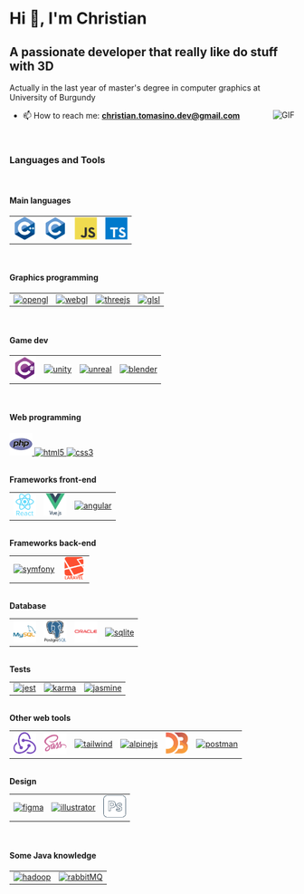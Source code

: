 <h1 align="left">Hi 👋, I'm Christian</h1>
<h2 align="left">A passionate developer that really like do stuff with 3D</h3>

<p align="left">Actually in the last year of master's degree in computer graphics at University of Burgundy</p>

<img align="right" alt="GIF" height="140px" src="https://media.giphy.com/media/du3J3cXyzhj75IOgvA/giphy.gif" />

- 📫 How to reach me: <a mailto="christian.tomasino.dev@gmail.com">**christian.tomasino.dev@gmail.com**</a>

<br>

<h3 align="left"><b>Languages and Tools</b></h3>
<br>
<p align="left">
    <h4><b>Main languages</b></h4>
    <table>
        <tr>
            <td>
                <a href="https://www.w3schools.com/cpp/" target="_blank" rel="noreferrer"> 
                    <img src="https://raw.githubusercontent.com/devicons/devicon/master/icons/cplusplus/cplusplus-original.svg" alt="cplusplus" width="40" height="40"/>
                </a>
            </td>
            <td>
                <a href="https://www.cprogramming.com/" target="_blank" rel="noreferrer"> 
                    <img src="https://raw.githubusercontent.com/devicons/devicon/master/icons/c/c-original.svg" alt="c" width="40" height="40"/> 
                </a>
            </td>
            <td>
                <a href="https://developer.mozilla.org/en-US/docs/Web/JavaScript" target="_blank" rel="noreferrer"> 
                    <img src="https://raw.githubusercontent.com/devicons/devicon/master/icons/javascript/javascript-original.svg" alt="javascript" width="40" height="40"/>
                </a>
            </td>
            <td>
                <a href="https://www.typescriptlang.org/" target="_blank" rel="noreferrer"> 
                    <img src="https://raw.githubusercontent.com/devicons/devicon/master/icons/typescript/typescript-original.svg" alt="typescript" width="40" height="40"/> 
                </a>
            </td>
        </tr>
    </table>
    <br>
    <h4><b>Graphics programming</b></h4>
    <table>
        <tr>
            <td>
                <a targe="_blank" rel="noreferrer" href="https://www.opengl.org/"><img alt="opengl" width="80" src="https://upload.wikimedia.org/wikipedia/commons/thumb/e/e9/Opengl-logo.svg/2560px-Opengl-logo.svg.png"></a>
            </td>
            <td>
                <a targe="_blank" rel="noreferrer" href="https://www.khronos.org/webgl/"><img alt="webgl" width="80" src="https://upload.wikimedia.org/wikipedia/commons/thumb/2/25/WebGL_Logo.svg/1200px-WebGL_Logo.svg.png"><a>
            </td>
            <td>
                <a targe="_blank" rel="noreferrer" href="https://threejs.org" target="_blank" rel="noreferrer"><img alt="threejs" width="80" src="https://user-images.githubusercontent.com/5307958/38454395-eba34a8a-3a90-11e8-9c95-680a7aea037f.png" alt="threejs"></a>
            </td>
            <td>
                <a targe="_blank" rel="noreferrer" href="https://www.khronos.org/opengl/wiki/OpenGL_Shading_Language"><img alt="glsl" width="80" src="https://upload.wikimedia.org/wikipedia/commons/f/f5/Open_Shading_Language_logo.png"></a>
            </td>
        </tr>
    </table>
     <br>
    <h4><b>Game dev</b></h4>
    <table>
        <tr>
            <td>
                <a href="https://www.w3schools.com/cs/" target="_blank" rel="noreferrer"> <img src="https://raw.githubusercontent.com/devicons/devicon/master/icons/csharp/csharp-original.svg" alt="csharp" width="40" height="40"/> </a>
            </td>
            <td>
                <a href="https://unity.com/" target="_blank" rel="noreferrer"> <img style="background-color: white" src="https://www.vectorlogo.zone/logos/unity3d/unity3d-icon.svg" alt="unity" width="40" height="40"/> </a> 
            </td>
            <td>
               <a href="https://unrealengine.com/" target="_blank" rel="noreferrer"> <img style="background-color: white" src="https://raw.githubusercontent.com/kenangundogan/fontisto/036b7eca71aab1bef8e6a0518f7329f13ed62f6b/icons/svg/brand/unreal-engine.svg" alt="unreal" width="40" height="40"/> </a>
            </td>
            <td>
                 <a href="https://www.blender.org/" target="_blank" rel="noreferrer"> <img src="https://download.blender.org/branding/community/blender_community_badge_white.svg" alt="blender" width="40" height="40"/> </a>
            </td>
        </tr>
    </table>
    <br>
    <h4><b>Web programming</b></h4>
    <p align="left">
        <a href="https://www.php.net" target="_blank" rel="noreferrer"> <img src="https://raw.githubusercontent.com/devicons/devicon/master/icons/php/php-original.svg" alt="php" width="40" height="40"/> </a>
        <a href="https://www.w3.org/html/" target="_blank" rel="noreferrer"> <img src="https://upload.wikimedia.org/wikipedia/commons/thumb/6/61/HTML5_logo_and_wordmark.svg/768px-HTML5_logo_and_wordmark.svg.png" alt="html5" width="40" /> </a>
        <a href="https://www.w3schools.com/css/" target="_blank" rel="noreferrer"> 
            <img src="https://upload.wikimedia.org/wikipedia/commons/thumb/d/d5/CSS3_logo_and_wordmark.svg/1452px-CSS3_logo_and_wordmark.svg.png" alt="css3" height="40"/>
        </a>
    </p>
    <br>
    <table>
        <tr><b>Frameworks front-end</b></tr>
        <tr>
            <td>
                <a href="https://reactjs.org/" target="_blank" rel="noreferrer"> <img src="https://raw.githubusercontent.com/devicons/devicon/master/icons/react/react-original-wordmark.svg" alt="react" width="40" height="40"/> </a>
            </td>
            <td>
                <a href="https://vuejs.org/" target="_blank" rel="noreferrer"> <img src="https://raw.githubusercontent.com/devicons/devicon/master/icons/vuejs/vuejs-original-wordmark.svg" alt="vuejs" width="40" height="40"/> </a>
            </td>
            <td>
                <a href="https://angular.io" target="_blank" rel="noreferrer"> <img src="https://angular.io/assets/images/logos/angular/angular.svg" alt="angular" width="40" height="40"/> </a>
            </td>
        </tr>
    </table>
    <br>
    <table>
        <tr><b>Frameworks back-end</b></tr>
        <tr>
            <td>
                <a href="https://symfony.com" target="_blank" rel="noreferrer"> <img src="https://symfony.com/logos/symfony_black_03.svg" alt="symfony" width="40" height="40"/></a>
            </td>
            <td>
              <a href="https://laravel.com/" target="_blank" rel="noreferrer"> <img src="https://raw.githubusercontent.com/devicons/devicon/master/icons/laravel/laravel-plain-wordmark.svg" alt="laravel" width="40" height="40"/> </a>
            </td>
        </tr>
    </table>
    <br>
    <table>
        <tr><b>Database</b></tr>
        <tr>
            <td>
                 <a href="https://www.mysql.com/" target="_blank" rel="noreferrer"> <img src="https://raw.githubusercontent.com/devicons/devicon/master/icons/mysql/mysql-original-wordmark.svg" alt="mysql" width="40" height="40"/> </a> 
            </td>
            <td>
              <a href="https://www.postgresql.org" target="_blank" rel="noreferrer"> <img src="https://raw.githubusercontent.com/devicons/devicon/master/icons/postgresql/postgresql-original-wordmark.svg" alt="postgresql" width="40" height="40"/> </a>
            </td>
            <td>
                <a href="https://www.oracle.com/" target="_blank" rel="noreferrer"> <img src="https://raw.githubusercontent.com/devicons/devicon/master/icons/oracle/oracle-original.svg" alt="oracle" width="40" height="40"/> </a>
            </td>
            <td>
                <a href="https://www.sqlite.org/" target="_blank" rel="noreferrer"> <img src="https://www.vectorlogo.zone/logos/sqlite/sqlite-icon.svg" alt="sqlite" width="40" height="40"/> </a>
            </td>
        </tr>
    </table>
    <br>
    <table>
        <tr><b>Tests</b></tr>
        <tr>
            <td>
                <a href="https://jestjs.io" target="_blank" rel="noreferrer"> <img src="https://www.vectorlogo.zone/logos/jestjsio/jestjsio-icon.svg" alt="jest" width="40" height="40"/> </a>
            </td>
            <td>
                <a href="https://karma-runner.github.io/latest/index.html" target="_blank" rel="noreferrer"> <img src="https://raw.githubusercontent.com/detain/svg-logos/780f25886640cef088af994181646db2f6b1a3f8/svg/karma.svg" alt="karma" width="40" height="40"/> </a>
            </td>
            <td>
              <a href="https://jasmine.github.io/" target="_blank" rel="noreferrer"> <img src="https://www.vectorlogo.zone/logos/jasmine/jasmine-icon.svg" alt="jasmine" width="40" height="40"/> </a>
            </td>
        </tr>
    </table>
    <br>
    <table>
        <tr><b>Other web tools</b></tr>
        <tr>
            <td>
               <a href="https://redux.js.org" target="_blank" rel="noreferrer"> <img src="https://raw.githubusercontent.com/devicons/devicon/master/icons/redux/redux-original.svg" alt="redux" width="40" height="40"/> </a>
            </td>
            <td>
                <a href="https://sass-lang.com" target="_blank" rel="noreferrer"> <img src="https://raw.githubusercontent.com/devicons/devicon/master/icons/sass/sass-original.svg" alt="sass" width="40" height="40"/> </a>
            </td>
            <td>
              <a href="https://tailwindcss.com/" target="_blank" rel="noreferrer"> <img src="https://www.vectorlogo.zone/logos/tailwindcss/tailwindcss-icon.svg" alt="tailwind" width="40" height="40"/> </a>
            </td>
            <td>
              <a href="https://alpinejs.dev" target="_blank" rel="noreferrer">
                <img style="background-color:white" width="40" height="40" alt="alpinejs" src="https://raw.githubusercontent.com/simple-icons/simple-icons/develop/icons/alpinedotjs.svg">
                </a>
            </td>
            <td>
              <a href="https://d3js.org/" target="_blank" rel="noreferrer"> <img src="https://raw.githubusercontent.com/devicons/devicon/master/icons/d3js/d3js-original.svg" alt="d3js" width="40" height="40"/> </a>
            </td>
            <td>
                <a href="https://postman.com" target="_blank" rel="noreferrer"> <img src="https://www.vectorlogo.zone/logos/getpostman/getpostman-icon.svg" alt="postman" width="40" height="40"/> </a>
            </td>
        </tr>
    </table>
    <br>
    <table>
        <tr><b>Design</b></tr>
        <tr>
            <td>
                <a href="https://www.figma.com/" target="_blank" rel="noreferrer"> <img src="https://www.vectorlogo.zone/logos/figma/figma-icon.svg" alt="figma" width="40" height="40"/> </a>
            </td>
            <td>
                  <a href="https://www.adobe.com/in/products/illustrator.html" target="_blank" rel="noreferrer"> <img src="https://www.vectorlogo.zone/logos/adobe_illustrator/adobe_illustrator-icon.svg" alt="illustrator" width="40" height="40"/>
            </td>
            <td>
                <a href="https://www.photoshop.com/en" target="_blank" rel="noreferrer"> <img src="https://raw.githubusercontent.com/devicons/devicon/master/icons/photoshop/photoshop-line.svg" alt="photoshop" width="40" height="40"/> </a>
            </td>
        </tr>
    </table>
    <br>
    <h4><b>Some Java knowledge</b></h4>
     <table>
        <tr>
            <td>
                <a href="https://hadoop.apache.org/" target="_blank" rel="noreferrer"> <img src="https://www.vectorlogo.zone/logos/apache_hadoop/apache_hadoop-icon.svg" alt="hadoop" width="40" height="40"/> </a>
            </td>
            <td>
                <a href="https://www.rabbitmq.com" target="_blank" rel="noreferrer"> <img src="https://www.vectorlogo.zone/logos/rabbitmq/rabbitmq-icon.svg" alt="rabbitMQ" width="40" height="40"/> </a>
            </td>
        </tr>
    </table>
</p>
